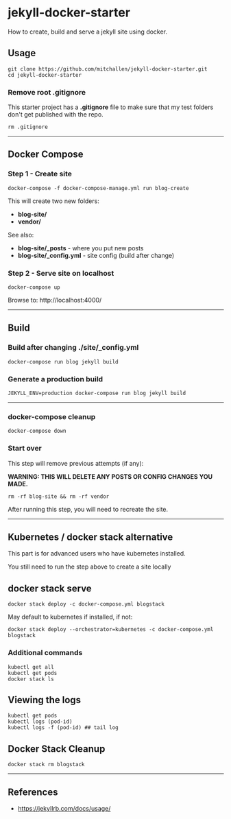 # jekyll-docker-starter

How to create, build and serve a jekyll site using docker.

## Usage

```
git clone https://github.com/mitchallen/jekyll-docker-starter.git
cd jekyll-docker-starter
```

### Remove root .gitignore

This starter project has a __.gitignore__ file to make sure
that my test folders don't get published with the repo.

```
rm .gitignore
```

* * *

## Docker Compose

### Step 1 - Create site

```
docker-compose -f docker-compose-manage.yml run blog-create
```

This will create two new folders:

* __blog-site/__
* __vendor/__

See also:

* __blog-site/\_posts__ - where you put new posts
* __blog-site/\_config.yml__ - site config (build after change)

### Step 2 - Serve site on localhost

```
docker-compose up 
```

Browse to: http://localhost:4000/

* * *

## Build

### Build after changing ./site/\_config.yml

```
docker-compose run blog jekyll build
```

### Generate a production build

```
JEKYLL_ENV=production docker-compose run blog jekyll build
```

* * *

### docker-compose cleanup

```
docker-compose down
```

### Start over

This step will remove previous attempts (if any):

__WARNING: THIS WILL DELETE ANY POSTS OR CONFIG CHANGES YOU MADE.__

```
rm -rf blog-site && rm -rf vendor
```

After running this step, you will need to recreate the site.

* * *

## Kubernetes / docker stack alternative

This part is for advanced users who have kubernetes installed.

You still need to run the step above to create a site locally

## docker stack serve

```
docker stack deploy -c docker-compose.yml blogstack
```

May default to kubernetes if installed, if not:

```
docker stack deploy --orchestrator=kubernetes -c docker-compose.yml blogstack
```

### Additional commands

```
kubectl get all
kubectl get pods
docker stack ls
```

## Viewing the logs

```
kubectl get pods
kubectl logs (pod-id)
kubectl logs -f (pod-id) ## tail log
```

## Docker Stack Cleanup

```
docker stack rm blogstack
```

* * *

## References

* https://jekyllrb.com/docs/usage/
